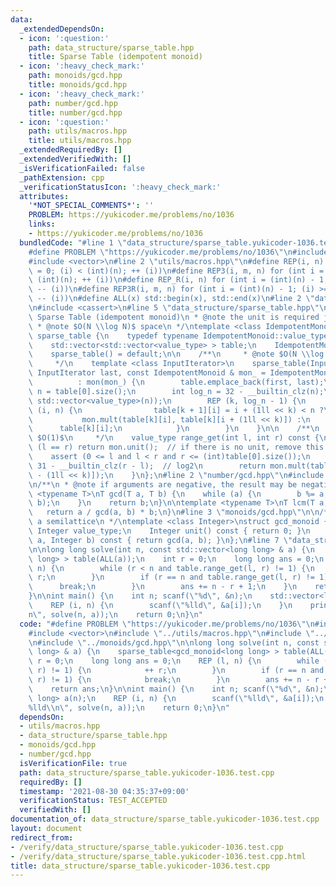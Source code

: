```yaml
---
data:
  _extendedDependsOn:
  - icon: ':question:'
    path: data_structure/sparse_table.hpp
    title: Sparse Table (idempotent monoid)
  - icon: ':heavy_check_mark:'
    path: monoids/gcd.hpp
    title: monoids/gcd.hpp
  - icon: ':heavy_check_mark:'
    path: number/gcd.hpp
    title: number/gcd.hpp
  - icon: ':question:'
    path: utils/macros.hpp
    title: utils/macros.hpp
  _extendedRequiredBy: []
  _extendedVerifiedWith: []
  _isVerificationFailed: false
  _pathExtension: cpp
  _verificationStatusIcon: ':heavy_check_mark:'
  attributes:
    '*NOT_SPECIAL_COMMENTS*': ''
    PROBLEM: https://yukicoder.me/problems/no/1036
    links:
    - https://yukicoder.me/problems/no/1036
  bundledCode: "#line 1 \"data_structure/sparse_table.yukicoder-1036.test.cpp\"\n\
    #define PROBLEM \"https://yukicoder.me/problems/no/1036\"\n#include <cstdio>\n\
    #include <vector>\n#line 2 \"utils/macros.hpp\"\n#define REP(i, n) for (int i\
    \ = 0; (i) < (int)(n); ++ (i))\n#define REP3(i, m, n) for (int i = (m); (i) <\
    \ (int)(n); ++ (i))\n#define REP_R(i, n) for (int i = (int)(n) - 1; (i) >= 0;\
    \ -- (i))\n#define REP3R(i, m, n) for (int i = (int)(n) - 1; (i) >= (int)(m);\
    \ -- (i))\n#define ALL(x) std::begin(x), std::end(x)\n#line 2 \"data_structure/sparse_table.hpp\"\
    \n#include <cassert>\n#line 5 \"data_structure/sparse_table.hpp\"\n\n/**\n * @brief\
    \ Sparse Table (idempotent monoid)\n * @note the unit is required just for convenience\n\
    \ * @note $O(N \\log N)$ space\n */\ntemplate <class IdempotentMonoid>\nstruct\
    \ sparse_table {\n    typedef typename IdempotentMonoid::value_type value_type;\n\
    \    std::vector<std::vector<value_type> > table;\n    IdempotentMonoid mon;\n\
    \    sparse_table() = default;\n\n    /**\n     * @note $O(N \\log N)$ time\n\
    \     */\n    template <class InputIterator>\n    sparse_table(InputIterator first,\
    \ InputIterator last, const IdempotentMonoid & mon_ = IdempotentMonoid())\n  \
    \          : mon(mon_) {\n        table.emplace_back(first, last);\n        int\
    \ n = table[0].size();\n        int log_n = 32 - __builtin_clz(n);\n        table.resize(log_n,\
    \ std::vector<value_type>(n));\n        REP (k, log_n - 1) {\n            REP\
    \ (i, n) {\n                table[k + 1][i] = i + (1ll << k) < n ?\n         \
    \           mon.mult(table[k][i], table[k][i + (1ll << k)]) :\n              \
    \      table[k][i];\n            }\n        }\n    }\n\n    /**\n     * @note\
    \ $O(1)$\n     */\n    value_type range_get(int l, int r) const {\n        if\
    \ (l == r) return mon.unit();  // if there is no unit, remove this line\n    \
    \    assert (0 <= l and l < r and r <= (int)table[0].size());\n        int k =\
    \ 31 - __builtin_clz(r - l);  // log2\n        return mon.mult(table[k][l], table[k][r\
    \ - (1ll << k)]);\n    }\n};\n#line 2 \"number/gcd.hpp\"\n#include <algorithm>\n\
    \n/**\n * @note if arguments are negative, the result may be negative\n */\ntemplate\
    \ <typename T>\nT gcd(T a, T b) {\n    while (a) {\n        b %= a;\n        std::swap(a,\
    \ b);\n    }\n    return b;\n}\n\ntemplate <typename T>\nT lcm(T a, T b) {\n \
    \   return a / gcd(a, b) * b;\n}\n#line 3 \"monoids/gcd.hpp\"\n\n/**\n * @note\
    \ a semilattice\n */\ntemplate <class Integer>\nstruct gcd_monoid {\n    typedef\
    \ Integer value_type;\n    Integer unit() const { return 0; }\n    Integer mult(Integer\
    \ a, Integer b) const { return gcd(a, b); }\n};\n#line 7 \"data_structure/sparse_table.yukicoder-1036.test.cpp\"\
    \n\nlong long solve(int n, const std::vector<long long> & a) {\n    sparse_table<gcd_monoid<long\
    \ long> > table(ALL(a));\n    int r = 0;\n    long long ans = 0;\n    REP (l,\
    \ n) {\n        while (r < n and table.range_get(l, r) != 1) {\n            ++\
    \ r;\n        }\n        if (r == n and table.range_get(l, r) != 1) {\n      \
    \      break;\n        }\n        ans += n - r + 1;\n    }\n    return ans;\n\
    }\n\nint main() {\n    int n; scanf(\"%d\", &n);\n    std::vector<long long> a(n);\n\
    \    REP (i, n) {\n        scanf(\"%lld\", &a[i]);\n    }\n    printf(\"%lld\\\
    n\", solve(n, a));\n    return 0;\n}\n"
  code: "#define PROBLEM \"https://yukicoder.me/problems/no/1036\"\n#include <cstdio>\n\
    #include <vector>\n#include \"../utils/macros.hpp\"\n#include \"../data_structure/sparse_table.hpp\"\
    \n#include \"../monoids/gcd.hpp\"\n\nlong long solve(int n, const std::vector<long\
    \ long> & a) {\n    sparse_table<gcd_monoid<long long> > table(ALL(a));\n    int\
    \ r = 0;\n    long long ans = 0;\n    REP (l, n) {\n        while (r < n and table.range_get(l,\
    \ r) != 1) {\n            ++ r;\n        }\n        if (r == n and table.range_get(l,\
    \ r) != 1) {\n            break;\n        }\n        ans += n - r + 1;\n    }\n\
    \    return ans;\n}\n\nint main() {\n    int n; scanf(\"%d\", &n);\n    std::vector<long\
    \ long> a(n);\n    REP (i, n) {\n        scanf(\"%lld\", &a[i]);\n    }\n    printf(\"\
    %lld\\n\", solve(n, a));\n    return 0;\n}\n"
  dependsOn:
  - utils/macros.hpp
  - data_structure/sparse_table.hpp
  - monoids/gcd.hpp
  - number/gcd.hpp
  isVerificationFile: true
  path: data_structure/sparse_table.yukicoder-1036.test.cpp
  requiredBy: []
  timestamp: '2021-08-30 04:35:37+09:00'
  verificationStatus: TEST_ACCEPTED
  verifiedWith: []
documentation_of: data_structure/sparse_table.yukicoder-1036.test.cpp
layout: document
redirect_from:
- /verify/data_structure/sparse_table.yukicoder-1036.test.cpp
- /verify/data_structure/sparse_table.yukicoder-1036.test.cpp.html
title: data_structure/sparse_table.yukicoder-1036.test.cpp
---
```

